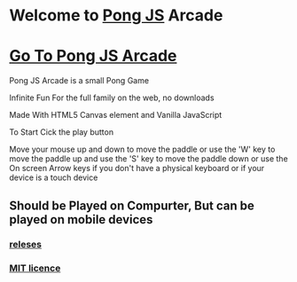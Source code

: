 # Welcome to [Pong JS](https://imagineeeinc.github.io/pongjs/) Arcade

# [Go To Pong JS Arcade](https://imagineeeinc.github.io/pongjs/app/)

Pong JS Arcade is a small Pong Game

Infinite Fun For the full family on the web, no downloads

Made With HTML5 Canvas element and Vanilla JavaScript

To Start Cick the play button

Move your mouse up and down to move the paddle
or use the 'W' key to move the paddle up and use the 'S' key to move the paddle down
or use the On screen Arrow keys if you don't have a physical keyboard or if your device is a touch device

## Should be Played on Compurter, But can be played on mobile devices

### [releses](https://github.com/imagineeeinc/pongjs/releases/)
### [MIT licence](https://github.com/imagineeeinc/pongjs/blob/master/LICENSE.md)

